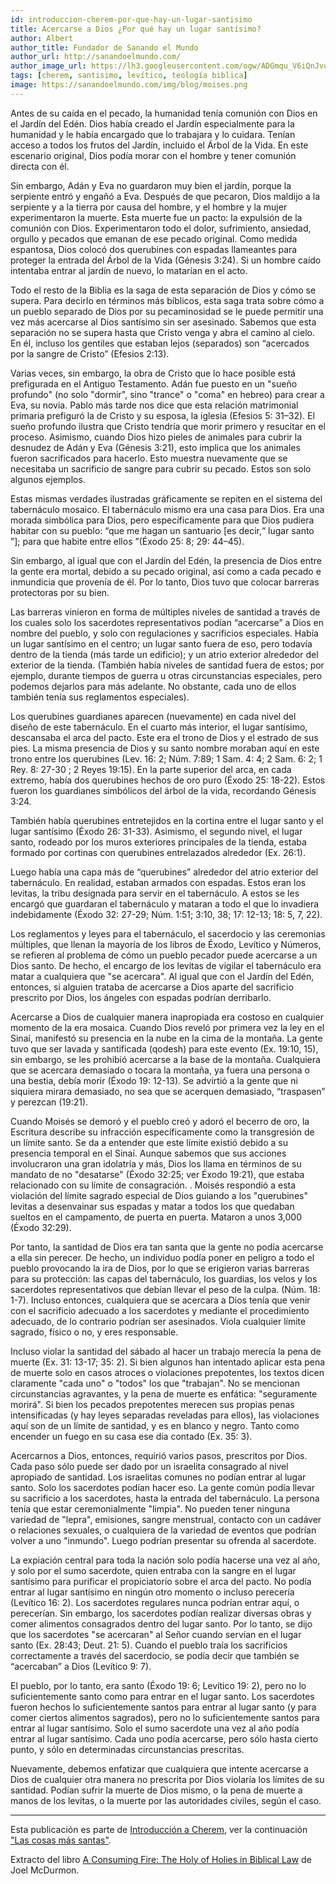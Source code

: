 ```yaml
---
id: introduccion-cherem-por-que-hay-un-lugar-santisimo
title: Acercarse a Dios ¿Por qué hay un lugar santísimo?
author: Albert
author_title: Fundador de Sanando el Mundo
author_url: http://sanandoelmundo.com/
author_image_url: https://lh3.googleusercontent.com/ogw/ADGmqu_V6iQnJvuIOUFQJ8ebZQW6vvBd8lk0fipmF92Z
tags: [cherem, santisimo, levítico, teología biblica]
image: https://sanandoelmundo.com/img/blog/moises.png
--- 
```


Antes de su caída en el pecado, la humanidad tenía comunión con Dios en el Jardín del Edén. Dios había creado el Jardín especialmente para la humanidad y le había encargado que lo trabajara y lo cuidara. Tenían acceso a todos los frutos del Jardín, incluido el Árbol de la Vida. En este escenario original, Dios podía morar con el hombre y tener comunión directa con él.

Sin embargo, Adán y Eva no guardaron muy bien el jardín, porque la serpiente entró y engañó a Eva. Después de que pecaron, Dios maldijo a la serpiente y a la tierra por causa del hombre, y el hombre y la mujer experimentaron la muerte. Esta muerte fue un pacto: la expulsión de la comunión con Dios. Experimentaron todo el dolor, sufrimiento, ansiedad, orgullo y pecados que emanan de ese pecado original. Como medida espantosa, Dios colocó dos querubines con espadas llameantes para proteger la entrada del Árbol de la Vida (Génesis 3:24). Si un hombre caído intentaba entrar al jardín de nuevo, lo matarían en el acto.

Todo el resto de la Biblia es la saga de esta separación de Dios y cómo se supera. Para decirlo en términos más bíblicos, esta saga trata sobre cómo a un pueblo separado de Dios por su pecaminosidad se le puede permitir una vez más acercarse al Dios santísimo sin ser asesinado. Sabemos que esta separación no se supera hasta que Cristo venga y abra el camino al cielo. En él, incluso los gentiles que estaban lejos (separados) son “acercados por la sangre de Cristo” (Efesios 2:13).

<!--truncate-->

Varias veces, sin embargo, la obra de Cristo que lo hace posible está prefigurada en el Antiguo Testamento. Adán fue puesto en un "sueño profundo" (no solo "dormir", sino "trance" o "coma" en hebreo) para crear a Eva, su novia. Pablo más tarde nos dice que esta relación matrimonial primaria prefiguró la de Cristo y su esposa, la iglesia (Efesios 5: 31–32). El sueño profundo ilustra que Cristo tendría que morir primero y resucitar en el proceso. Asimismo, cuando Dios hizo pieles de animales para cubrir la desnudez de Adán y Eva (Génesis 3:21), esto implica que los animales fueron sacrificados para hacerlo. Esto muestra nuevamente que se necesitaba un sacrificio de sangre para cubrir su pecado. Estos son solo algunos ejemplos.

Estas mismas verdades ilustradas gráficamente se repiten en el sistema del tabernáculo mosaico. El tabernáculo mismo era una casa para Dios. Era una morada simbólica para Dios, pero específicamente para que Dios pudiera habitar con su pueblo: “que me hagan un santuario [es decir,“ lugar santo ”]; para que habite entre ellos ”(Éxodo 25: 8; 29: 44–45).

Sin embargo, al igual que con el Jardín del Edén, la presencia de Dios entre la gente era mortal, debido a su pecado original, así como a cada pecado e inmundicia que provenía de él. Por lo tanto, Dios tuvo que colocar barreras protectoras por su bien.

Las barreras vinieron en forma de múltiples niveles de santidad a través de los cuales solo los sacerdotes representativos podían “acercarse” a Dios en nombre del pueblo, y solo con regulaciones y sacrificios especiales. Había un lugar santísimo en el centro; un lugar santo fuera de eso, pero todavía dentro de la tienda (más tarde un edificio); y un atrio exterior alrededor del exterior de la tienda. (También había niveles de santidad fuera de estos; por ejemplo, durante tiempos de guerra u otras circunstancias especiales, pero podemos dejarlos para más adelante. No obstante, cada uno de ellos también tenía sus reglamentos especiales).

Los querubines guardianes aparecen (nuevamente) en cada nivel del diseño de este tabernáculo. En el cuarto más interior, el lugar santísimo, descansaba el arca del pacto. Este era el trono de Dios y el estrado de sus pies. La misma presencia de Dios y su santo nombre moraban aquí en este trono entre los querubines (Lev. 16: 2; Núm. 7:89; 1 Sam. 4: 4; 2 Sam. 6: 2; 1 Rey. 8: 27-30 ; 2 Reyes 19:15). En la parte superior del arca, en cada extremo, había dos querubines hechos de oro puro (Éxodo 25: 18-22). Estos fueron los guardianes simbólicos del árbol de la vida, recordando Génesis 3:24.

También había querubines entretejidos en la cortina entre el lugar santo y el lugar santísimo (Éxodo 26: 31-33). Asimismo, el segundo nivel, el lugar santo, rodeado por los muros exteriores principales de la tienda, estaba formado por cortinas con querubines entrelazados alrededor (Ex. 26:1).

Luego había una capa más de “querubines” alrededor del atrio exterior del tabernáculo. En realidad, estaban armados con espadas. Estos eran los levitas, la tribu designada para servir en el tabernáculo. A estos se les encargó que guardaran el tabernáculo y mataran a todo el que lo invadiera indebidamente (Éxodo 32: 27-29; Núm. 1:51; 3:10, 38; 17: 12-13; 18: 5, 7, 22).

Los reglamentos y leyes para el tabernáculo, el sacerdocio y las ceremonias múltiples, que llenan la mayoría de los libros de Éxodo, Levítico y Números, se refieren al problema de cómo un pueblo pecador puede acercarse a un Dios santo. De hecho, el encargo de los levitas de vigilar el tabernáculo era matar a cualquiera que "se acercara". Al igual que con el Jardín del Edén, entonces, si alguien trataba de acercarse a Dios aparte del sacrificio prescrito por Dios, los ángeles con espadas podrían derribarlo.

Acercarse a Dios de cualquier manera inapropiada era costoso en cualquier momento de la era mosaica. Cuando Dios reveló por primera vez la ley en el Sinaí, manifestó su presencia en la nube en la cima de la montaña. La gente tuvo que ser lavada y santificada (qodesh) para este evento (Ex. 19:10, 15), sin embargo, se les prohibió acercarse a la base de la montaña. Cualquiera que se acercara demasiado o tocara la montaña, ya fuera una persona o una bestia, debía morir (Éxodo 19: 12-13). Se advirtió a la gente que ni siquiera mirara demasiado, no sea que se acerquen demasiado, “traspasen” y perezcan (19:21).

Cuando Moisés se demoró y el pueblo creó y adoró el becerro de oro, la Escritura describe su infracción específicamente como la transgresión de un límite santo.  Se da a entender que este límite existió debido a su presencia temporal en el Sinaí.  Aunque sabemos que sus acciones involucraron una gran idolatría y más, Dios los llama en términos de su mandato de no "desatarse" (Éxodo 32:25; ver Éxodo 19:21), que estaba relacionado con su límite de consagración.  .  Moisés respondió a esta violación del límite sagrado especial de Dios guiando a los "querubines" levitas a desenvainar sus espadas y matar a todos los que quedaban sueltos en el campamento, de puerta en puerta.  Mataron a unos 3,000 (Éxodo 32:29).

Por tanto, la santidad de Dios era tan santa que la gente no podía acercarse a ella sin perecer.  De hecho, un individuo podía poner en peligro a todo el pueblo provocando la ira de Dios, por lo que se erigieron varias barreras para su protección: las capas del tabernáculo, los guardias, los velos y los sacerdotes representativos que debían llevar el peso de la culpa.  (Núm. 18: 1-7).  Incluso entonces, cualquiera que se acercara a Dios tenía que venir con el sacrificio adecuado a los sacerdotes y mediante el procedimiento adecuado, de lo contrario podrían ser asesinados.  Viola cualquier límite sagrado, físico o no, y eres responsable.

Incluso violar la santidad del sábado al hacer un trabajo merecía la pena de muerte (Ex. 31: 13-17; 35: 2).  Si bien algunos han intentado aplicar esta pena de muerte solo en casos atroces o violaciones prepotentes, los textos dicen claramente "cada uno" o "todos" los que "trabajan".  No se mencionan circunstancias agravantes, y la pena de muerte es enfática: "seguramente morirá".  Si bien los pecados prepotentes merecen sus propias penas intensificadas (y hay leyes separadas reveladas para ellos), las violaciones aquí son de un límite de santidad, y es en blanco y negro.  Tanto como encender un fuego en su casa ese día contado (Ex. 35: 3).

Acercarnos a Dios, entonces, requirió varios pasos, prescritos por Dios.  Cada paso sólo puede ser dado por un israelita consagrado al nivel apropiado de santidad.  Los israelitas comunes no podían entrar al lugar santo.  Solo los sacerdotes podían hacer eso.  La gente común podía llevar su sacrificio a los sacerdotes, hasta la entrada del tabernáculo.  La persona tenía que estar ceremonialmente "limpia".  No pueden tener ninguna variedad de "lepra", emisiones, sangre menstrual, contacto con un cadáver o relaciones sexuales, o cualquiera de la variedad de eventos que podrían volver a uno "inmundo".  Luego podrían presentar su ofrenda al sacerdote.

La expiación central para toda la nación solo podía hacerse una vez al año, y solo por el sumo sacerdote, quien entraba con la sangre en el lugar santísimo para purificar el propiciatorio sobre el arca del pacto.  No podía entrar al lugar santísimo en ningún otro momento o incluso perecería (Levítico 16: 2).  Los sacerdotes regulares nunca podrían entrar aquí, o perecerían.  Sin embargo, los sacerdotes podían realizar diversas obras y comer alimentos consagrados dentro del lugar santo.  Por lo tanto, se dijo que los sacerdotes "se acercaran" al Señor cuando servían en el lugar santo (Ex. 28:43; Deut. 21: 5).  Cuando el pueblo traía los sacrificios correctamente a través del sacerdocio, se podía decir que también se “acercaban” a Dios (Levítico 9: 7).

El pueblo, por lo tanto, era santo (Éxodo 19: 6; Levítico 19: 2), pero no lo suficientemente santo como para entrar en el lugar santo.  Los sacerdotes fueron hechos lo suficientemente santos para entrar al lugar santo (y para comer ciertos alimentos sagrados), pero no lo suficientemente santos para entrar al lugar santísimo.  Solo el sumo sacerdote una vez al año podía entrar al lugar santísimo.  Cada uno podía acercarse, pero sólo hasta cierto punto, y sólo en determinadas circunstancias prescritas.

Nuevamente, debemos enfatizar que cualquiera que intente acercarse a Dios de cualquier otra manera no prescrita por Dios violaría los límites de su santidad.  Podían sufrir la muerte de Dios mismo, o la pena de muerte a manos de los levitas, o la muerte por las autoridades civiles, según el caso.

------

Esta publicación es parte de [Introducción a Cherem](/blog/introduccion-cherem), ver la continuación ["Las cosas más santas"](/blog/introduccion-cherem-las-cosas-mas-santas).

<div class="alert alert--secondary" role="info">
  Extracto del libro <a href="https://www.amazon.com/Consuming-Fire-Holy-Holies-Biblical/dp/1078311242">A Consuming Fire: The Holy of Holies in Biblical Law</a> de Joel McDurmon.
</div> 